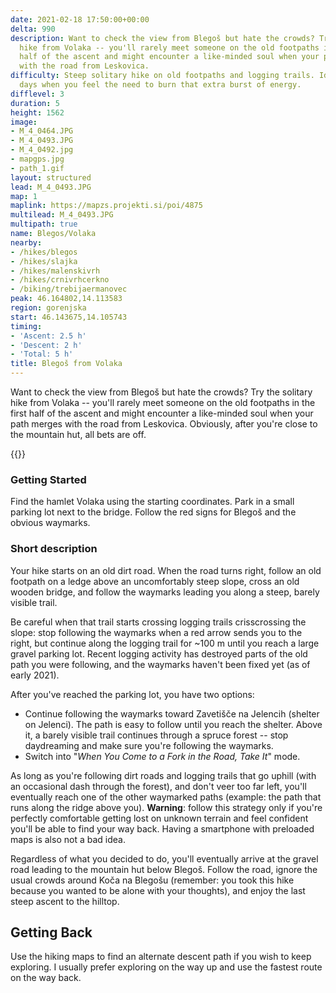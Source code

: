 ```yaml
---
date: 2021-02-18 17:50:00+00:00
delta: 990
description: Want to check the view from Blegoš but hate the crowds? Try the solitary
  hike from Volaka -- you'll rarely meet someone on the old footpaths in the first
  half of the ascent and might encounter a like-minded soul when your path merges
  with the road from Leskovica.
difficulty: Steep solitary hike on old footpaths and logging trails. Ideal for the
  days when you feel the need to burn that extra burst of energy.
difflevel: 3
duration: 5
height: 1562
image:
- M_4_0464.JPG
- M_4_0493.JPG
- M_4_0492.jpg
- mapgps.jpg
- path_1.gif
layout: structured
lead: M_4_0493.JPG
map: 1
maplink: https://mapzs.projekti.si/poi/4875
multilead: M_4_0493.JPG
multipath: true
name: Blegos/Volaka
nearby:
- /hikes/blegos
- /hikes/slajka
- /hikes/malenskivrh
- /hikes/crnivrhcerkno
- /biking/trebijaermanovec
peak: 46.164802,14.113583
region: gorenjska
start: 46.143675,14.105743
timing:
- 'Ascent: 2.5 h'
- 'Descent: 2 h'
- 'Total: 5 h'
title: Blegoš from Volaka
---
```

Want to check the view from Blegoš but hate the crowds? Try the solitary hike from Volaka -- you'll rarely meet someone on the old footpaths in the first half of the ascent and might encounter a like-minded soul when your path merges with the road from Leskovica. Obviously, after you're close to the mountain hut, all bets are off.

{{<hike-details title="Facts First">}}

### Getting Started

Find the hamlet Volaka using the starting coordinates. Park in a small parking lot next to the bridge. Follow the red signs for Blegoš and the obvious waymarks.

### Short description

Your hike starts on an old dirt road. When the road turns right, follow an old footpath on a ledge above an uncomfortably steep slope, cross an old wooden bridge, and follow the waymarks leading you along a steep, barely visible trail.

Be careful when that trail starts crossing logging trails crisscrossing the slope: stop following the waymarks when a red arrow sends you to the right, but continue along the logging trail for ~100 m until you reach a large gravel parking lot. Recent logging activity has destroyed parts of the old path you were following, and the waymarks haven't been fixed yet (as of early 2021).

After you've reached the parking lot, you have two options:

* Continue following the waymarks toward Zavetišče na Jelencih (shelter on Jelenci). The path is easy to follow until you reach the shelter. Above it, a barely visible trail continues through a spruce forest -- stop daydreaming and make sure you're following the waymarks.
* Switch into "*When You Come to a Fork in the Road, Take It*" mode. 

As long as you're following dirt roads and logging trails that go uphill (with an occasional dash through the forest), and don't veer too far left, you'll eventually reach one of the other waymarked paths (example: the path that runs along the ridge above you). **Warning**: follow this strategy only if you're perfectly comfortable getting lost on unknown terrain and feel confident you'll be able to find your way back. Having a smartphone with preloaded maps is also not a bad idea.

Regardless of what you decided to do, you'll eventually arrive at the gravel road leading to the mountain hut below Blegoš. Follow the road, ignore the usual crowds around Koča na Blegošu (remember: you took this hike because you wanted to be alone with your thoughts), and enjoy the last steep ascent to the hilltop.

## Getting Back

Use the hiking maps to find an alternate descent path if you wish to keep exploring. I usually prefer exploring on the way up and use the fastest route on the way back.